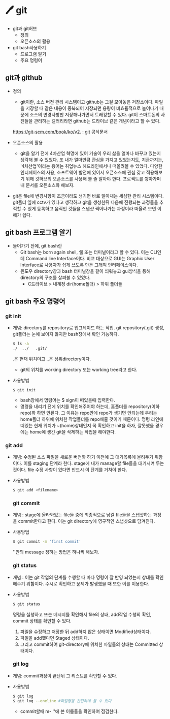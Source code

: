 # :pen: git

- git과 git허브
  - 정의
  - 오픈소스의 활용
- git bash사용하기 
  - 프로그램 알기
  - 주요 명령어



## git과 github

- 정의 

  -  git이란, 소스 버전 관리 시스템이고  github는 그걸 모아놓은 저장소이다. 파일을 저장할 때 같은 내용이 중복되어 저장되면 용량이 비효율적으로 늘어나기 때문에 소스의 변경사항만 저장해나가면서 트래킹할 수 있다. git이 스마트폰의 사진들을 관리하는 갤러리라면 github는 드라이브 같은 개념이라고 할 수 있다. 

    https://git-scm.com/book/ko/v2.  : git 공식문서

- 오픈소스의 활용

  - git을 알기 전에 4차산업 혁명에 있어 기술이 우리 삶을 얼마나 바꾸고 있는지 생각해 볼 수 있었다. 또 내가 얼마만큼 관심을 가지고 있었는지도,  지금까지는, '4차산업'이라는 용어는 취업뉴스 헤드라인에서나 떠올려볼 수 있었다. 다양한 인터페이스의 사용, 소프트웨어 발전에 있어서 오픈소스에 관심 갖고 적용해보기 위해 깃허브의 오픈소스를 사용해 볼 줄 알아야 한다. 프로젝트를 쌓아가며 내 문서를 오픈소스화 해보자. 

- git은 file에 변경사항이 조금이라도 생기면 바로 알아채는 세심한 관리 시스템이다. git폴더 옆에 cctv가 있다고 생각하고 git을 생성한뒤 다음에 진행되는 과정들을 추적할 수 있게 등록하고 움직인 것들을 스냅샷 찍어나가는 과정이라 떠올려 보면 이해가 쉽다. 

## git bash 프로그램 알기 

- 들어가기 전에, git bash란
  - Git bash는 born again shell, 쉘 또는 터미널이라고 할 수 있다. 이는 CLI인데 Command line Interface이다. 비교 대상으로 GUI는 Graphic User Interface로 사용자가 쉽게 쓰도록 만든 그래픽 인터페이스이다.
  - 윈도우 directory창과 bash 터미널창을 같이 띄워놓고 gui방식을 통해 directory의 구조를 살펴볼 수 있었다.
    - C드라이브 > 내계정 dir(home폴더) > 하위 폴더들   

## git bash 주요 명령어

### 	git init 

- 개념: directory를 repository로 업그레이드 하는 작업. git repository(.git) 생성, git폴더는 눈에 보이지 않지만 bash창에서 확인 가능하다. 

  ~~~ bash
  $ ls -a
  ./  ../   .git/
  ~~~

   .은 현재 위치이고 ..은 상위directory이다. 

  - git의 위치를 working directory 또는 working tree라고 한다. 

- 사용방법

  ~~~ 
  $ git init
  ~~~

  - bash창에서 명령어는 $ sign이 떠있을때 입력한다. 
  - 명령을 내리기 전에 위치를 확인해주어야 하는데, 홈폴더를 repository(이하 repo)화 하면 안된다. 그 이유는 repo안에 repo가 생기면 안되는데 우리는 home폴더 하위에 위치한 작업폴더를 repo해줄 것이기 때문이다. 명령 라인에 떠있는 현재 위치가 ~(home)상태인지 꼭 확인하고 init을 하자, 잘못했을 경우에는 home에 생긴 git을 삭제하는 작업을 해야한다. 

### 	git add

- 개념: 수정된 소스 파일을 새로운 버전화 하기 이전에 그 대기목록에 올려두기 위함이다. 이를 staging 단계라 한다. stage에 내가 manage할  file들을 대기시켜 두는 것이다. file 수정 사항이 있다면 반드시 이 단계를 거쳐야 한다. 

- 사용방법  

  ~~~ bash
  $ git add <filename>
  ~~~

    ### git commit

- 개념 : stage에 올라와있는 file들 중에 최종적으로 남길 file들을 스냅샷하는 과정을 commit한다고 한다. 이는 git directory에 영구적인 스냅샷으로 담겨진다. 

- 사용방법 

  ~~~ bash
  $ git commit -m 'first commit'
  ~~~

  ''안의 message 정하는 방법은 하나씩 해보자. 

  

  ### git status

- 개념 : 이는 git 작업의 단계를 수행할 때 마다 명령이 잘 반영 되었는지 상태를 확인해주기 위함이다. 수시로 확인하고 문제가 발생했을 때 또한 이를 이용한다. 

- 사용방법

  ~~~ bash
  $ git status
  ~~~

  명령을 실행하고 뜨는 메시지를 확인해서 file의 상태, add작업 수행의 확인, commit 상태를 확인할 수 있다. 

  1. 파일을 수정하고 저장한 뒤 add하지 않은 상태이면 Modified상태이다. 
  2. 파일을 add했다면 Staged 상태이다. 
  3. 그리고 commit하여 git-directory에 위치한 파일들의 상태는 Committed 상태이다. 

  ### git log

- 개념: commit과정이 끝난뒤 그 리스트를 확인할 수 있다. 

- 사용방법

  ~~~ bash
  $ git log
  $ git log --oneline #파일명을 간단하게 볼 수 있다
  ~~~

  - commit할때 m- ''에 쓴 이름들을 확인하여 점검한다. 